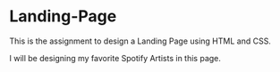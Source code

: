 # Landing-Page


This is the assignment to design a Landing Page using HTML and CSS.

I will be designing my favorite Spotify Artists in this page. 
